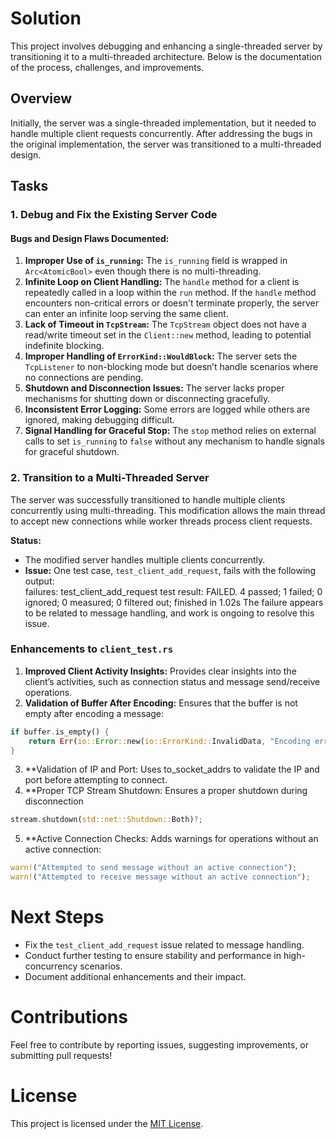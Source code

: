 # Solution  

This project involves debugging and enhancing a single-threaded server by transitioning it to a multi-threaded architecture. Below is the documentation of the process, challenges, and improvements.  

## Overview  

Initially, the server was a single-threaded implementation, but it needed to handle multiple client requests concurrently. After addressing the bugs in the original implementation, the server was transitioned to a multi-threaded design.  

## Tasks  

### 1. Debug and Fix the Existing Server Code  

#### Bugs and Design Flaws Documented:  

1. **Improper Use of `is_running`:** The `is_running` field is wrapped in `Arc<AtomicBool>` even though there is no multi-threading.  
2. **Infinite Loop on Client Handling:** The `handle` method for a client is repeatedly called in a loop within the `run` method. If the `handle` method encounters non-critical errors or doesn't terminate properly, the server can enter an infinite loop serving the same client.  
3. **Lack of Timeout in `TcpStream`:** The `TcpStream` object does not have a read/write timeout set in the `Client::new` method, leading to potential indefinite blocking.  
4. **Improper Handling of `ErrorKind::WouldBlock`:** The server sets the `TcpListener` to non-blocking mode but doesn’t handle scenarios where no connections are pending.  
5. **Shutdown and Disconnection Issues:** The server lacks proper mechanisms for shutting down or disconnecting gracefully.  
6. **Inconsistent Error Logging:** Some errors are logged while others are ignored, making debugging difficult.  
7. **Signal Handling for Graceful Stop:** The `stop` method relies on external calls to set `is_running` to `false` without any mechanism to handle signals for graceful shutdown.  

### 2. Transition to a Multi-Threaded Server  

The server was successfully transitioned to handle multiple clients concurrently using multi-threading. This modification allows the main thread to accept new connections while worker threads process client requests.  

**Status:**  
- The modified server handles multiple clients concurrently.  
- **Issue:** One test case, `test_client_add_request`, fails with the following output:  
    failures: test_client_add_request
    test result: FAILED. 4 passed; 1 failed; 0 ignored; 0 measured; 0 filtered out; finished in 1.02s
  The failure appears to be related to message handling, and work is ongoing to resolve this issue.  

### Enhancements to `client_test.rs`  

1. **Improved Client Activity Insights:** Provides clear insights into the client’s activities, such as connection status and message send/receive operations.  
2. **Validation of Buffer After Encoding:** Ensures that the buffer is not empty after encoding a message:  
 ```rust
 if buffer.is_empty() {
     return Err(io::Error::new(io::ErrorKind::InvalidData, "Encoding error"));
 }
```
3. **Validation of IP and Port: Uses to_socket_addrs to validate the IP and port before attempting to connect.
4. **Proper TCP Stream Shutdown: Ensures a proper shutdown during disconnection
```rust
stream.shutdown(std::net::Shutdown::Both)?;
```
5. **Active Connection Checks: Adds warnings for operations without an active connection:
```rust
warn!("Attempted to send message without an active connection");
warn!("Attempted to receive message without an active connection");
```
# Next Steps  

- Fix the `test_client_add_request` issue related to message handling.  
- Conduct further testing to ensure stability and performance in high-concurrency scenarios.  
- Document additional enhancements and their impact.  

# Contributions  

Feel free to contribute by reporting issues, suggesting improvements, or submitting pull requests!  

# License  

This project is licensed under the [MIT License](LICENSE).  
